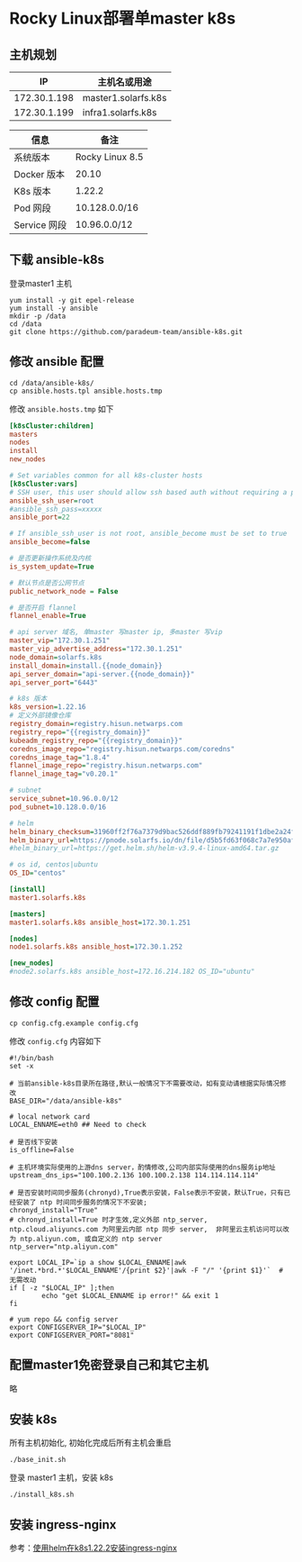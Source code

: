 # Rocky Linux部署单master k8s

## 主机规划

| IP           | 主机名或用途        |
| ------------ | ------------------- |
| 172.30.1.198 | master1.solarfs.k8s |
| 172.30.1.199 | infra1.solarfs.k8s  |

| 信息         | 备注            |
| ------------ | --------------- |
| 系统版本     | Rocky Linux 8.5 |
| Docker 版本  | 20.10           |
| K8s 版本     | 1.22.2          |
| Pod 网段     | 10.128.0.0/16   |
| Service 网段 | 10.96.0.0/12    |

## 下载 ansible-k8s

登录master1 主机

```
yum install -y git epel-release
yum install -y ansible
mkdir -p /data
cd /data
git clone https://github.com/paradeum-team/ansible-k8s.git
```

## 修改 ansible 配置

```
cd /data/ansible-k8s/
cp ansible.hosts.tpl ansible.hosts.tmp
```

修改 `ansible.hosts.tmp` 如下

```ini
[k8sCluster:children]
masters
nodes
install
new_nodes

# Set variables common for all k8s-cluster hosts
[k8sCluster:vars]
# SSH user, this user should allow ssh based auth without requiring a password
ansible_ssh_user=root
#ansible_ssh_pass=xxxxx
ansible_port=22

# If ansible_ssh_user is not root, ansible_become must be set to true
ansible_become=false

# 是否更新操作系统及内核
is_system_update=True

# 默认节点是否公网节点
public_network_node = False

# 是否开启 flannel
flannel_enable=True

# api server 域名, 单master 写master ip, 多master 写vip
master_vip="172.30.1.251"
master_vip_advertise_address="172.30.1.251"
node_domain=solarfs.k8s
install_domain=install.{{node_domain}}
api_server_domain="api-server.{{node_domain}}"
api_server_port="6443"

# k8s 版本
k8s_version=1.22.16
# 定义外部镜像仓库
registry_domain=registry.hisun.netwarps.com
registry_repo="{{registry_domain}}"
kubeadm_registry_repo="{{registry_domain}}"
coredns_image_repo="registry.hisun.netwarps.com/coredns"
coredns_image_tag="1.8.4"
flannel_image_repo="registry.hisun.netwarps.com"
flannel_image_tag="v0.20.1"

# subnet
service_subnet=10.96.0.0/12
pod_subnet=10.128.0.0/16

# helm
helm_binary_checksum=31960ff2f76a7379d9bac526ddf889fb79241191f1dbe2a24f7864ddcb3f6560
helm_binary_url=https://pnode.solarfs.io/dn/file/d5b5fd63f068c7a7e950afc840620baf/helm-v3.9.4-linux-amd64.tar.gz
#helm_binary_url=https://get.helm.sh/helm-v3.9.4-linux-amd64.tar.gz

# os id, centos|ubuntu
OS_ID="centos"

[install]
master1.solarfs.k8s

[masters]
master1.solarfs.k8s ansible_host=172.30.1.251

[nodes]
node1.solarfs.k8s ansible_host=172.30.1.252

[new_nodes]
#node2.solarfs.k8s ansible_host=172.16.214.182 OS_ID="ubuntu"
```

## 修改 config 配置

```
cp config.cfg.example config.cfg
```

修改 `config.cfg` 内容如下

```
#!/bin/bash
set -x

# 当前ansible-k8s目录所在路径,默认一般情况下不需要改动，如有变动请根据实际情况修改
BASE_DIR="/data/ansible-k8s"

# local network card
LOCAL_ENNAME=eth0 ## Need to check

# 是否线下安装
is_offline=False

# 主机环境实际使用的上游dns server，酌情修改,公司内部实际使用的dns服务ip地址
upstream_dns_ips="100.100.2.136 100.100.2.138 114.114.114.114"

# 是否安装时间同步服务(chronyd),True表示安装，False表示不安装，默认True，只有已经安装了 ntp 时间同步服务的情况下不安装;
chronyd_install="True"
# chronyd_install=True 时才生效,定义外部 ntp_server, ntp.cloud.aliyuncs.com 为阿里云内部 ntp 同步 server,  非阿里云主机访问可以改为 ntp.aliyun.com, 或自定义的 ntp server
ntp_server="ntp.aliyun.com"

export LOCAL_IP=`ip a show $LOCAL_ENNAME|awk '/inet.*brd.*'$LOCAL_ENNAME'/{print $2}'|awk -F "/" '{print $1}'`  # 无需改动
if [ -z "$LOCAL_IP" ];then
        echo "get $LOCAL_ENNAME ip error!" && exit 1
fi

# yum repo && config server
export CONFIGSERVER_IP="$LOCAL_IP"
export CONFIGSERVER_PORT="8081"
```

## 配置master1免密登录自己和其它主机

略

## 安装 k8s

所有主机初始化, 初始化完成后所有主机会重启

```
./base_init.sh
```

登录 master1 主机，安装 k8s

```
./install_k8s.sh
```

## 安装 ingress-nginx

参考：[使用helm在k8s1.22.2安装ingress-nginx](https://github.com/paradeum-team/operator-env/blob/main/ingress/使用helm在k8s1.22.2安装ingress-nginx.md)